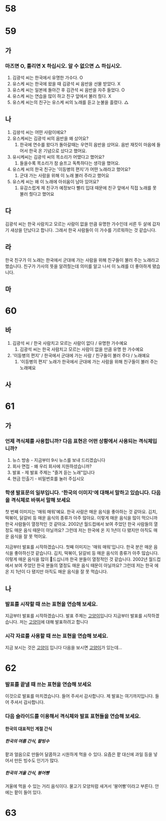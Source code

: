# 58
# 59
## 가
### 마즈면 O, 틀리면 X 하십시오. 알 수 없으면 △ 하십시오.
1. 김광석 씨는 한국에서 유명한 가수다. O
2. 유스케 씨는 한국에 왔을 때 김광석 씨 음반을 선물 받았다. X
3. 유스케 씨는 일본에 돌아간 후 김관석 씨 음반을 자주 들었다. O
4. 유스케 씨는 연습을 많이 하고 친구 앞에서 불러 줬다. X
5. 유스케 씨는의 친구는 유스케 씨의 노래를 듣고 눈불을 흘렸다. △
## 나 
1. 김솽석 씨는 어떤 사람이에요?
2. 유스케씨는 김광석 씨의 음반을 왜 샀어요? 
	1. 한국에 연수를 왔다가 돌아갈때는 우연히 음반을 샀어요. 음반 재킷이 마음에 들어서 한국 온 기념으로 샀다고 했어요.
3. 유시케씨는 김광석 씨의 목소리가 어땠다고 했어요?
	1. 들을수록 목소리가 참 슬프고 독특하다는 생각을 했어요.
4. 유스케 씨의 한국 친구는 '이등병의 편지'가 어떤 노래라고 했어요?
	1. 군대 가는 사람을 위해 이 노래 불러 주라고 했어요
5. 유스케 씨는 왜 이 노래에 아쉬움이 남아 있어요?
	1. 유감스럽게 제 친구가 예정보다 빨리 입대 때문에 친구 앞에서 직접 노래를 못 불러 줬다고 했어요
## 다
김광석 씨는 한국 사람치고 모르는 사람이 없을 만큼 유명한 가수인데 서른 두 살에 갑자기 새상을 던났다고 합니다. 그래서 한국 사람들이 이 가수를 기르워하는 것 같습니다.
## 라
한국 친구가 이 노래는 한국에서 군대에 가는 사람을 위해 친구들이 불러 주는 노래라고 했습니다. 친구가 가사의 뜻을 알려줬는데 의미를 알고 나서 이 노래를 더 좋아하게 됐습니다.
## 마
# 60
## 바
1. 김광석 씨 / 한국 사람치고 모르는 사람이 없다 / 유명한 가수예요
	1. 김광석 씨는 한국 사람치고 모르는 사람이 없을 만큼 유명 한 가수예요
2. '이등병의 편지' / 한국에서 군대에 가는 사람 / 친구들이 불러 주다 / 노래예요
	1. '이등병의 편지' 노래가 한국에서 군대에 가는 사람을 위해 친구들이 불러 주는 노래예요
## 사

# 61
## 가
### 언제 격식체를 사용합니까? 다음 표현은 어떤 상황에서 사용되는 격식체입니까?
1. 뉴스 방송 - 지금부터 9시 뉴스를 보내 드리겠습니다
2. 회사 면접 - 왜 우리 회사에 지원하셨습니까?
3. 발표 - 제 발표 주제는 "즐겨 듣는 노래"입니다
4. 현금 인출기 - 비밀번호를 눌러 주십시오
### 학생 발표문의 일부입니다. '한국의 이미지'에 대해서 말하고 있습니다. 다음을 격식체로 바꿔서 말해 보세요
첫 번째 이미지는 '매워 매워'예요. 한국 사람은 매운 음식을 좋아하는 것 같아요. 김치, 떡볶이, 닭갈비 등 매운 음식의 종류가 아주 많아요. 이렇게 매운 음식을 많이 먹으니까 한국 사람들이 열정적인 것 같아요. 2002년 월드컵에서 보여 주었던 한국 사람들의 열정도 매운 음식 때문이 아닐까요? 그런데 저는 한국에 온 지 1년이 다 됐지만 아직도 매운 음식을 잘 못 먹어요.

지금부터 발표를 시작하겠습니다. 첫째 이미지는 '매워 매워'입니다. 한국 분은 매운 음식을 좋아하신것 같습니다. 김치, 떡볶이, 닭갈비 등 매운 음식의 종류가 아주 많습니다. 이렇게 매운 음식을 많이 드십니까 한국 분들이 열정적인 것 같습니다. 2002년 월드컵에서 보여 주었던 한국 분들의 열정도 매운 음식 때문이 아닐까요? 그런데 저는 한국 에 온 지 1년이 다 됐지만 아직도 매운 음식을 잘 못 먹습니다.
## 나
### 발표를 시작할 때 쓰는 표현을 연습해 보세요.
지금부터 발표를 시작하겠습니다. 발표 주제는 <u>고양이</u>입니다
지금부터 발표를 시작하겠습니다. 저는 <u>고양이</u>에 대해 발표하려고 합니다
### 시각 자료를 사용할 때 쓰는 표현을 연습해 보세요.
지금 보시는 것은 <u>고양이</u> 입니다
다음을 보시면 <u>고양이</u>가 있는데...
# 62
### 발표를 끝낼 때 쓰는 표현을 연습해 보세요
이것으로 발표를 마치겠습니다. 들어 주셔서 감사합니다. 제 발표는 여기까지입니다. 들어 주셔서 감사합니다.
### 다음 슬라이드를 이용해서 격식체와 발표 표현들을 연습해 보세요.
#### 한국의 대표적인 계절 간식
##### 한국의 여름 간식, 팥빙수
팥과 얼음으로 만들어 달콤하고 시원하게 먹을 수 있다. 요즘은 팥 대신에 과일 등을 넣어서 만든 빙수도 인기가 많다.
##### 한국의 겨울 간식, 붕어빵
겨울에 먹을 수 있는 거리 음식이다. 물고기 모양처럼 새겨서 '붕어빵'이라고 부른다. 안에는 팥이 들어 있다.

# 63